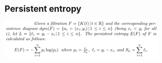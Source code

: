 # Persistent entropy

![](https://github.com/Cimagroup/Auxiliary_functions/blob/master/Python/Functions/defPers.png "Persistent Entropy definition")
